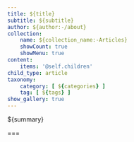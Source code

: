 ```yaml
---
title: ${title}
subtitle: ${subtitle}
author: ${author:-/about}
collection:
    name: ${collection_name:-Articles}
    showCount: true
    showMenu: true
content:
    items: '@self.children'
child_type: article
taxonomy:
    category: [ ${categories} ]
    tag: [ ${tags} ]
show_gallery: true
---
```


${summary}

===


